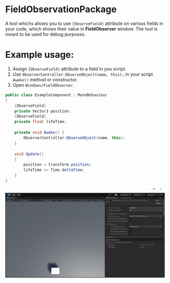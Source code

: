 # FieldObservationPackage

A tool whichs allows you to use `[ObserveField]` attribute on various fields in your code, which shows their value in **FieldObserver** window. The tool is meant to be used for debug purposes.

# Example usage:

1. Assign `[ObserveField]` attribute to a field in you script.
2. Use `ObserverController.ObserveObject(name, this);` in your script `Awake()` method or constructor.
3. Open `Windows/FieldObserver`.

```cs
public class ExampleComponent : MonoBehaviour
{
    [ObserveField]
    private Vector3 position;
    [ObserveField]
    private float lifeTime;

    private void Awake() {
        ObserverController.ObserveObject(name, this);
    }

    void Update()
    {
        position = transform.position;
        lifeTime += Time.deltaTime;
    }
}
```

![text](https://github.com/magalek/FieldObservationPackage/blob/master/readme.gif)
